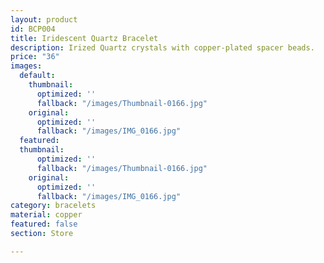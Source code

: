 ```yaml
---
layout: product
id: BCP004
title: Iridescent Quartz Bracelet
description: Irized Quartz crystals with copper-plated spacer beads.
price: "36"
images:
  default:
    thumbnail:
      optimized: ''
      fallback: "/images/Thumbnail-0166.jpg"
    original:
      optimized: ''
      fallback: "/images/IMG_0166.jpg"
  featured:
  thumbnail:
      optimized: ''
      fallback: "/images/Thumbnail-0166.jpg"
    original:
      optimized: ''
      fallback: "/images/IMG_0166.jpg"
category: bracelets
material: copper
featured: false
section: Store

---
```

